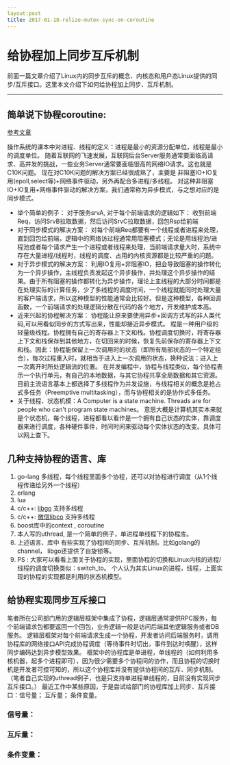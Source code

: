 ```yaml
---
layout:post
title: 2017-01-18-relize-mutex-sync-on-coroutine
---
```


#   给协程加上同步互斥机制
前面一篇文章介绍了Linux内的同步互斥的概念、内核态和用户态Linux提供的同步/互斥接口。这里本文介绍下如何给协程加上同步、互斥机制。

----

##  简单说下协程coroutine:
 [参考文章](http://blog.csdn.net/qq910894904/article/details/41699541)

操作系统的课本中对进程、线程的定义：进程是最小的资源分配单位，线程是最小的调度单位。
随着互联网的飞速发展，互联网后台Server服务通常要面临高请求、高并发的挑战，一些业务Server通常要面临很高的网络IO请求。这也就是C10K问题。
现在对C10K问题的解决方案已经很成熟了，主要是 非阻塞IO+IO复用(epoll,select等)+网络事件驱动，另外再配合多进程/多线程。
对这种非阻塞IO+IO复用+网络事件驱动的解决方案，我们通常称为异步模式，与之想对应的是同步模式。
*  举个简单的例子：
对于服务srvA, 对于每个前端请求的逻辑如下：
收到前端Req，访问SrvB拉取数据，然后访问SrvC拉取数据，回包Rsp给前端
*  对于同步模式的解决方案：
对每个前端Req都要有一个线程或者进程来处理，直到回包给前端，逻辑中的网络访过程通常用阻塞模式；无论是用线程池/进程池或者每个请求产生一个进程或者线程来处理，当前端请求量大时，系统中存在大量进程/线程时，线程的调度、占用的内核资源都是比较严重的问题。
* 对于异步模式的解决方案：
利用IO复用+非阻塞IO，把会导致阻塞的操作转化为一个异步操作，主线程负责发起这个异步操作，并处理这个异步操作的结果。由于所有阻塞的操作都转化为异步操作，理论上主线程的大部分时间都是在处理实际的计算任务，少了多线程的调度时间，一个线程就能同时处理大量的客户端请求，所以这种模型的性能通常会比较好。但是这种模型，各种回调函数，一个前端请求的处理逻辑分散在代码的各个地方，开发维护成本高。
* 近来兴起的协程解决方案：
协程能让原来要使用异步+回调方式写的非人类代码,可以用看似同步的方式写出来，性能却接近异步模式。
程是一种用户级的轻量级线程。协程拥有自己的寄存器上下文和栈。协程调度切换时，将寄存器上下文和栈保存到其他地方，在切回来的时候，恢复先前保存的寄存器上下文和栈。因此：协程能保留上一次调用时的状态（即所有局部状态的一个特定组合），每次过程重入时，就相当于进入上一次调用的状态，换种说法：进入上一次离开时所处逻辑流的位置。
在并发编程中，协程与线程类似，每个协程表示一个执行单元，有自己的本地数据，与其它协程共享全局数据和其它资源。目前主流语言基本上都选择了多线程作为并发设施，与线程相关的概念是抢占式多任务（Preemptive multitasking），而与协程相关的是协作式多任务。
* 关于线程、状态机模：A Computer is a state machine. Threads are for people who can't program state machines。 意思大概是计算机其实本来就是个状态机，每个线程，进程都看以看作是一个拥有自己状态的实体，靠调度器来进行调度，各种硬件事件，时间时间来驱动每个实体状态的改变。具体可以网上查下。

##  几种支持协程的语言、库
1.  go-lang  多线程，每个线程里面多个协程，还可以对协程进行调度（从1个线程传递给另外一个线程）
2.  erlang
3.  lua 
4.  c/c++:  [libgo](https://github.com/yyzybb537/libgo) 支持多线程
5.  c/c++:   [微信libco](https://github.com/tencent-wechat/libco) 支持多线程
6.   boost库中的context , coroutine
7.   本人写的uthread, 是一个简单的例子，单进程单线程下的协程库。 
8.  上述语言、库中 有些实现了协程间的同步、互斥机制。比如golang的channel， libgo还提供了自旋锁等。
9.   PS : 大家可以看看上面关于协程的实现，里面协程的切换和Linux内核的进程/线程的调度切换类似：switch_to。 个人认为其实Linux的进程，线程，上面实现的协程的实现都是利用的状态机模型。

## 给协程实现同步互斥接口
笔者所在公司部门用的逻辑层框架中集成了协程，逻辑层通常提供RPC服务，每个前端请求包都要返回一个回包，业务逻辑一般是访问后端其他逻辑服务或者DB服务。
逻辑层框架对每个前端请求生成一个协程，开发者访问后端服务时，调用协程库的网络接口API完成协程调度（等待事件时切出，事件到达时唤醒），这样同步编码达到异步模型效果。
框架中的协程库是单进程，单线程的（如何利用多核机器，起多个进程即可），因为很少需要多个协程间的协作，而且协程的切换时机是开发者可控可知的，所以这个协程库并没有提供协程间的互斥、同步机制。（笔者自己实现的uthread例子，也是只支持单进程单线程的，目前没有实现同步互斥接口。）
最近工作中某些原因，于是尝试给部门的协程库加上同步、互斥接口：信号量； 互斥量； 条件变量。
###  信号量：

###  互斥量：

###  条件变量：  





